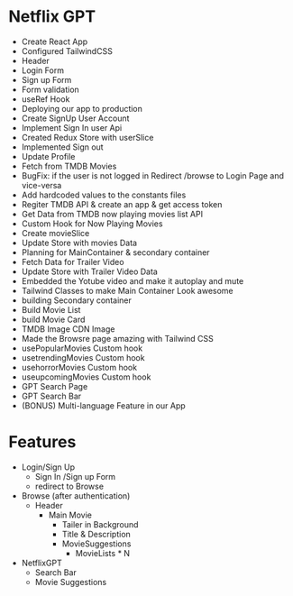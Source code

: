 # Netflix GPT
- Create React App
- Configured TailwindCSS 
- Header
- Login Form
- Sign up Form
- Form validation
- useRef Hook
- Deploying our app to production
- Create SignUp User Account
- Implement Sign In user Api
- Created Redux Store with userSlice
- Implemented Sign out
- Update Profile
- Fetch from TMDB Movies
- BugFix: if the user is not logged in Redirect /browse to Login Page and vice-versa
- Add hardcoded values to the constants files
- Regiter TMDB API & create an app & get access token
- Get Data from TMDB now playing movies list API
- Custom Hook for Now Playing Movies
- Create movieSlice
- Update Store with movies Data
- Planning for MainContainer & secondary container
- Fetch Data for Trailer Video
- Update Store with Trailer Video Data
- Embedded the Yotube video and make it autoplay and mute
- Tailwind Classes to make Main Container Look awesome
- building Secondary container
- Build Movie List
- build Movie Card
- TMDB Image CDN Image
- Made the Browsre page amazing with Tailwind CSS
- usePopularMovies Custom hook
- usetrendingMovies Custom hook
- usehorrorMovies Custom hook
- useupcomingMovies Custom hook
- GPT Search Page
- GPT Search Bar
- (BONUS) Multi-language Feature in our App


# Features
- Login/Sign Up
  - Sign In /Sign up Form
  - redirect to Browse
- Browse (after authentication)
  - Header
    - Main Movie
      - Tailer in Background
      - Title & Description
      - MovieSuggestions
        - MovieLists * N
- NetflixGPT
     - Search Bar
     - Movie Suggestions